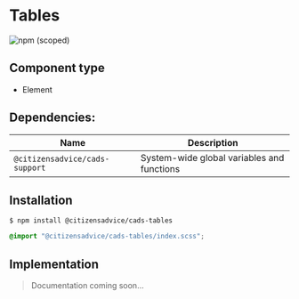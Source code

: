 # Tables

![npm (scoped)](https://img.shields.io/npm/v/@citizensadvice/cads-tables.svg)


## Component type

- Element

## Dependencies:

| Name                           | Description                                |
| ------------------------------ | ------------------------------------------ |
| `@citizensadvice/cads-support` | System-wide global variables and functions |

## Installation

```
$ npm install @citizensadvice/cads-tables
```

```scss
@import "@citizensadvice/cads-tables/index.scss";
```

## Implementation

> Documentation coming soon...
